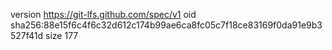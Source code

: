version https://git-lfs.github.com/spec/v1
oid sha256:88e15f6c4f6c32d612c174b99ae6ca8fc05c7f18ce83169f0da91e9b3527f41d
size 177
